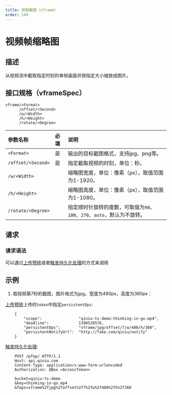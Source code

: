 ```yaml
---
title: 视频截图（vframe）
order: 149
---
```


<a id="video-thumbnail"></a>
# 视频帧缩略图

<a id="description"></a>
## 描述

从视频流中截取指定时刻的单帧画面并按指定大小缩放成图片。  

<a id="specification"></a>
## 接口规格（vframeSpec）  

```
vframe/<Format>
      /offset/<Second>
      /w/<Width>
      /h/<Height>
      /rotate/<Degree>
```

参数名称           | 必填 | 说明
:----------------- | :--- | :------------------------------------------------------------------
`<Format>`         | 是   | 输出的目标截图格式，支持jpg、png等。
`/offset/<Second>` | 是   | 指定截取视频的时刻，单位：秒。
`/w/<Width>`       |      | 缩略图宽度，单位：像素（px），取值范围为1-1920。
`/h/<Height>`      |      | 缩略图高度，单位：像素（px），取值范围为1-1080。
<a id="rotate"></a>`/rotate/<Degree>` |      | 指定顺时针旋转的度数，可取值为`90`、`180`、`270`、`auto`，默认为不旋转。

<a id="request"></a>
## 请求

<a id="request-syntax"></a>
### 请求语法

可以通过[上传预转](http://developer.qiniu.com/docs/v6/api/reference/security/put-policy.html#put-policy-persistent-ops)或者[触发持久化处理](http://developer.qiniu.com/docs/v6/api/reference/fop/pfop/pfop.html)的方式来调用




<a id="samples"></a>
## 示例

1. 取视频第7秒的截图，图片格式为jpg，宽度为480px，高度为360px：

[上传预转](http://developer.qiniu.com/docs/v6/api/reference/security/put-policy.html#put-policy-persistent-ops)上传的`token`中指定`persistentOps`:

```
    {
        "scope":                "qiniu-ts-demo:thinking-in-go.mp4",
        "deadline":             1390528576,
        "persistentOps":        "vframe/jpg/offset/7/w/480/h/360",
        "persistentNotifyUrl":  "http://fake.com/qiniu/notify"
    }
```


[触发持久化处理](http://developer.qiniu.com/docs/v6/api/reference/fop/pfop/pfop.html):

```
    POST /pfop/ HTTP/1.1
    Host: api.qiniu.com  
    Content-Type: application/x-www-form-urlencoded  
    Authorization: QBox <AccessToken>  

    bucket=qiniu-ts-demo
    &key=thinking-in-go.mp4
    &fops=vframe%2fjpg%2foffset%2f7%2fw%2f480%2fh%2f360
```


[thumbnailHref]:                ../../list/thumbnail.html                       "缩略图文档列表"
[sendBugReportHref]:            mailto:support@qiniu.com?subject=599错误日志    "发送错误报告"
